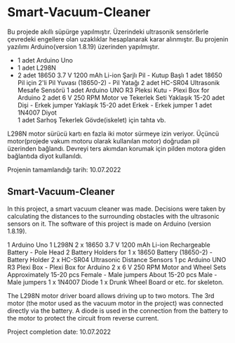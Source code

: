 # Smart-Vacuum-Cleaner

Bu projede akıllı süpürge yapılmıştır. Üzerindeki ultrasonik sensörlerle çevredeki engellere olan uzaklıklar hesaplanarak karar alınmıştır.
Bu projenin yazılımı Arduino(version 1.8.19) üzerinden yapılmıştır.  


+ 1 adet Arduino Uno
+ 1 adet L298N
+ 2 adet 18650 3.7 V 1200 mAh Li-ion Şarjlı Pil - Kutup Başlı
1 adet 18650 Pil için 2'li Pil Yuvası (18650-2) - Pil Yatağı
2 adet HC-SR04 Ultrasonik Mesafe Sensörü
1 adet Arduino UNO R3 Pleksi Kutu - Plexi Box for Arduino
2 adet 6 V 250 RPM Motor ve Tekerlek Seti
Yaklaşık 15-20 adet Dişi - Erkek jumper
Yaklaşık 15-20 adet Erkek - Erkek jumper
1 adet 1N4007 Diyot  
1 adet Sarhoş Tekerlek
Gövde(iskelet) için tahta vb.

L298N motor sürücü kartı en fazla iki motor sürmeye izin veriyor. Üçüncü motor(projede vakum motoru olarak kullanılan motor) doğrudan pil üzerinden bağlandı. Devreyi ters akımdan korumak için pilden motora giden bağlantıda diyot kullanıldı. 

Projenin tamamlandığı tarih: 10.07.2022

## Smart-Vacuum-Cleaner

In this project, a smart vacuum cleaner was made. Decisions were taken by calculating the distances to the surrounding obstacles with the ultrasonic sensors on it.
The software of this project is made on Arduino (version 1.8.19).


1 Arduino Uno
1 L298N
2 x 18650 3.7 V 1200 mAh Li-ion Rechargeable Battery - Pole Head
2 Battery Holders for 1 x 18650 Battery (18650-2) - Battery Holder
2 x HC-SR04 Ultrasonic Distance Sensors
1 pc Arduino UNO R3 Plexi Box - Plexi Box for Arduino
2 x 6 V 250 RPM Motor and Wheel Sets
Approximately 15-20 pcs Female - Male jumpers
About 15-20 pcs Male - Male jumpers
1 x 1N4007 Diode
1 x Drunk Wheel
Board or etc. for skeleton.

The L298N motor driver board allows driving up to two motors. The 3rd motor (the motor used as the vacuum motor in the project) was connected directly via the battery. A diode is used in the connection from the battery to the motor to protect the circuit from reverse current.


Project completion date: 10.07.2022
